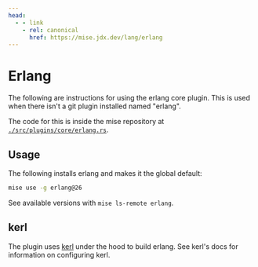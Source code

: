 ```yaml
---
head:
  - - link
    - rel: canonical
      href: https://mise.jdx.dev/lang/erlang
---
```


# Erlang

The following are instructions for using the erlang core plugin.
This is used when there isn't a git plugin installed named "erlang".

The code for this is inside the mise repository at
[`./src/plugins/core/erlang.rs`](https://github.com/jdx/mise/blob/main/src/plugins/core/erlang.rs).

## Usage

The following installs erlang and makes it the global default:

```sh
mise use -g erlang@26
```

See available versions with `mise ls-remote erlang`.

## kerl

The plugin uses [kerl](https://github.com/kerl/kerl) under the hood to build erlang.
See kerl's docs for information on configuring kerl.
